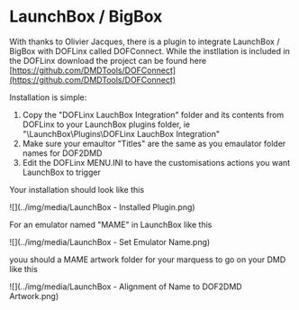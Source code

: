 # LaunchBox / BigBox

With thanks to Olivier Jacques, there is a plugin to integrate LaunchBox / BigBox with DOFLinx called DOFConnect.  While the instllation is included in the DOFLinx download the project can be found here [https://github.com/DMDTools/DOFConnect](https://github.com/DMDTools/DOFConnect)

Installation is simple:
1. Copy the "DOFLinx LauchBox Integration" folder and its contents from DOFLinx to your LaunchBox plugins folder, ie "\LaunchBox\Plugins\DOFLinx LauchBox Integration"
2. Make sure your emaultor "Titles" are the same as you emaulator folder names for DOF2DMD
3. Edit the DOFLinx MENU.INI to have the customisations actions you want LaunchBox to trigger

Your installation should look like this

![](../img/media/LaunchBox - Installed Plugin.png)

For an emulator named "MAME" in LaunchBox like this

![](../img/media/LaunchBox - Set Emulator Name.png)

youu should a MAME artwork folder for your marquess to go on your DMD like this

![](../img/media/LaunchBox - Alignment of Name to DOF2DMD Artwork.png)
